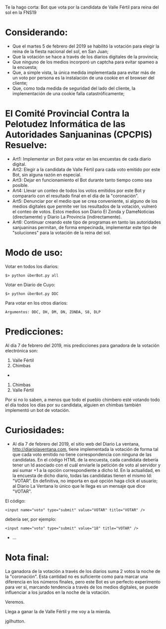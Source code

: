 Te la hago corta:
  Bot que vota por la candidata de Valle Fértil para reina del sol en la FNS19

# Considerando:

- Que el martes 5 de febrero del 2019 se habilitó la votación para elegir la reina de la fiesta nacional del sol, en San Juan;
- Que la votación se hace a través de los diarios digitales de la provincia;
- Que ninguno de los medios incorporó un captcha para evitar spameo a la encuesta;
- Que, a simple vista, la única medida implementada para evitar más de un voto por persona es la instalación de una cookie en el browser del cliente;
- Que, como toda medida de seguridad del lado del cliente, la implementación de una cookie falla catastróficamente;

# El Comité Provincial Contra la Pelotudez Informática de las Autoridades Sanjuaninas (CPCPIS) Resuelve:

- Art1: Implementar un Bot para votar en las encuestas de cada diario digital.
- Art2: Elegir a la candidata de Valle Fértil para cada voto emitido por este Bot, sin alguna razón en especial. 
- Art3: Dejar en funcionamiento el Bot durante tanto tiempo como sea posible.
- Art4: Llevar un conteo de todos los votos emitidos por este Bot y compararlo con el resultado final en el día de la 
"coronación".
- Art5: Denunciar por el medio que se crea conveniente, si alguno de los medios digitales que permite ver los resultados de la 
votación, vulneró el conteo de votos. Estos medios son Diario El Zonda y DameNoticias (directamente) y Diario La Provincia (indirectamente).
- Art6: Continuar creando este tipo de programas en tanto las autoridades sanjuaninas permitan, de forma empecinada, implementar este tipo de "soluciones" para la votación de la reina del sol.

# Modo de uso:
Votar en todos los diarios:
```
$> python überBot.py all
```

Votar en Diario de Cuyo: 
```
$> python überBot.py DDC
```

Para votar en los otros diarios: 
```
Argumentos: DDC, DH, DM, DN, ZONDA, S8, DLP
```

# Predicciones:
Al día 7 de febrero del 2019, mis predicciones para ganadora de la votación electrónica son:

1. Valle Fértil
2. Chimbas
-
1. Chimbas
2. Valle Fértil

Por si no lo saben, a menos que todo el pueblo chimbero esté votando todo el día todos los días por su candidata, alguien en chimbas también implementó un bot de votación.

# Curiosidades:
- Al día 7 de febrero del 2019, el sitio web del Diario La ventana, http://diariolaventana.com, tiene implementada la votación de forma tal que cada voto emitido no tiene correspondencia con ninguna de las candidatas.
En el código HTML de la encuesta, cada candidata debería tener un Id asociado con el cuál enviarle la petición de voto al servidor y así sumar +1 a la opción correspondiente a dicho Id. En la actualidad, en la encuesta de dicho diario, todas las candidatas tienen el mismo Id: "VOTAR". En definitiva, no importa en qué opción haga click el usuario; al Diario La Ventana lo único que le llega es un mensaje que dice "VOTAR".

El código:
```
<input name="voto" type="submit" value="VOTAR" title="VOTAR" />
```
debería ser, por ejemplo:
```
<input name="voto" type="submit" value="18" title="VOTAR" />
```

- ...

# Nota final:

La ganadora de la votación a través de los diarios suma 2 votos la noche de la "coronación". Esta cantidad no es suficiente como para marcar una diferencia en los números finales, pero este Bot es un perfecto experimento para ver si, marcando tendencia a través de los medios digitales, se puede influenciar a los jurados en la noche de la votación.

Veremos.

Llega a ganar la de Valle Fértil y me voy a la mierda.

jgilhutton.
